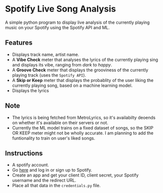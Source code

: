# Spotify Live Song Analysis

A simple python program to display live analysis of the currently playing music on your Spotify using the Spotify API and ML.

## Features
- Displays track name, artist name.
- A **Vibe Check** meter that analyses the lyrics of the currently playing sing and displays its vibe, ranging from *dark* to *happy*.
- A **Groove Check** meter that displays the grooviness of the currently playing track (uses the `Spotify API`).
- A **Skip or Keep** meter that displays the probablity of the user liking the currently playing song, based on a machine learning model.
- Displays the lyrics

## Note
- The lyrics is being fetched from MetroLyrics, so it's availabilty deoends on whether it's available on their servers or not.
- Currently the ML model trains on a fixed dataset of songs, so the SKIP OR KEEP meter might not be wholly accurate.
I am planning to add the funtionality to train on user's liked songs.

## Instructions
- A spotify account.
- Go [here](https://developer.spotify.com/) and log in or sign up to Spotify.
- Create an app and get your client ID, client secret, your Spotify username and the redirect URL.
- Place all that data in the `credentials.py` file.
